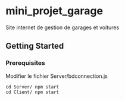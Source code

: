 # mini_projet_garage

Site internet de gestion de garages et voitures

## Getting Started

### Prerequisites

Modifier le fichier Server/bdconnection.js

```
cd Server/ npm start
cd Client/ npm start
```
